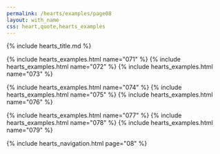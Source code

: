 ```yaml
---
permalink: /hearts/examples/page08
layout: with_name
css: heart,quote,hearts_examples
---
```


{% include hearts_title.md %}

{% include hearts_examples.html name="071" %}
{% include hearts_examples.html name="072" %}
{% include hearts_examples.html name="073" %}

{% include hearts_examples.html name="074" %}
{% include hearts_examples.html name="075" %}
{% include hearts_examples.html name="076" %}

{% include hearts_examples.html name="077" %}
{% include hearts_examples.html name="078" %}
{% include hearts_examples.html name="079" %}

{% include hearts_navigation.html page="08" %}
